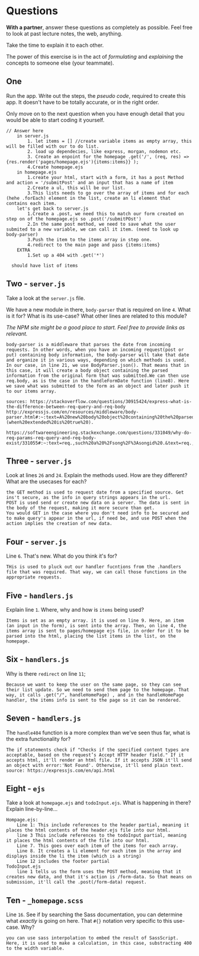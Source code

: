 # Questions

**With a partner**, answer these questions as completely as possible. Feel free to look at past lecture notes, the web, anything.

Take the time to explain it to each other.

The power of this exercise is in the act of _formulating_ and _explaining_ the concepts to someone else (your teammate).

## One

Run the app. Write out the steps, the _pseudo code_, required to create this app. It doesn't have to be totally accurate, or in the right order.

Only move on to the next question when you have enough detail that you would be able to start coding it yourself.

```
// Answer here
    in server.js
        1. let items = [] //create variable items as empty array, this will be filled with our to do list.
        2. load up dependecies, like express, morgan, nodemon etc.
        3. Create an enpoint for the homepage .get('/', (req, res) =>{res.render('pages/homepage.ejs'){items:items}} );
        4.Create homepage.ejs
    in homepage.ejs
        1.create your html, start with a form, it has a post Method and action = '/submitPost' and an input that has a name of item
        2.Create a ul, this will be our list.
        3.This lists needs to go over the array of items and for each (hehe .forEach) element in the list, create an li element that contains each item.
    let's get back to server.js
        1.Create a .post, we need this to match our form created on step on of the homepage.ejs so .post('/submitPOst')
        2.In the same post method, we need to save what the user submited to a new variable, we can call it item. (need to look up body-parser)
        3.Push the item to the items array in step one.
        4.redirect to the main page and pass {items:items}
    EXTRA
        1.Set up a 404 with .get('*')

  should have list of items
```

## Two - `server.js`

Take a look at the `server.js` file.

We have a new module in there, `body-parser` that is required on line `4`. What is it for? What is its use-case? What other lines are related to this module?

_The NPM site might be a good place to start. Feel free to provide links as relevant._

```
body-parser is a middleware that parses the date from incoming requests. In other words, when you have an incoming request(post or put) containing body information, the body-parser will take that date and organize it in various ways, depending on which methods is used. In our case, in line 21, we use BodyParser.json(). That means that in this case, it will create a body object containing the parsed information from the original form that was submitted.We can then use req.body, as is the case in the handleFormDate function (line8). Here we save what was submitted to the form as an object and later push it to our items array.

sources: https://stackoverflow.com/questions/30915424/express-what-is-the-difference-between-req-query-and-req-body
http://expressjs.com/en/resources/middleware/body-parser.html#:~:text=A%20new%20body%20object%20containing%20the%20parsed%20data%20is%20populated,(when%20extended%20is%20true%20).

https://softwareengineering.stackexchange.com/questions/331049/why-do-req-params-req-query-and-req-body-exist/331055#:~:text=req.,such%20a%20%2Fsong%2F%3Asongid%20.&text=req.,properties%20of%20the%20body%20tag.

```

## Three - `server.js`

Look at lines `26` and `24`. Explain the methods used. How are they different? What are the usecases for each?

```
the GET method is used to request date from a specified source. Get ins't secure, as the info in query strings appears in the url.
POST is used send or create new data on a server. The data is sent in the body of the request, making it more secure than get.
You would GET in the case where you don't need info to be secured and to make query's appear in the url, if need be, and use POST when the action implies the creation of new data.

```

## Four - `server.js`

Line `6`. That's new. What do you think it's for?

```
THis is used to pluck out our handler fucntions from the .handlers file that was required. That way, we can call those functions in the appropriate requests.

```

## Five - `handlers.js`

Explain line `1`. Where, why and how is `items` being used?

```
Items is set as an empty array. it is used on line 9. Here, an item (an input in the form), is sent into the array. Then, on line 4, the items array is sent to pages/homepage ejs file, in order for it to be parsed into the html, placing the list items in the list, on the homepage.

```

## Six - `handlers.js`

Why is there `redirect` on line `11`;

```
Because we want to keep the user on the same page, so they can see their list update. So we need to send them page to the homepage. That way, it calls .get("/", handleHomePage) , and in the handleHomePage handler, the items info is sent to the page so it can be rendered.

```

## Seven - `handlers.js`

The `handle404` function is a more complex than we've seen thus far, what is the extra functionality for?

```
The if statements check if "Checks if the specified content types are acceptable, based on the request’s Accept HTTP header field." If it accepts html, it'll render an html file. If it accepts JSON it'll send an object with error:'Not Found'. Otherwise, it'll send plain text. source: https://expressjs.com/en/api.html
```

## Eight - `ejs`

Take a look at `homepage.ejs` and `todoInput.ejs`. What is happening in there? Explain line-by-line...

```
Hompage.ejs:
    Line 1: This include references to the header partial, meaning it places the html contents of the header.ejs file into our html.
    line 3 This include references to the todoInput partial, meaning it places the html contents of the file into our html.
    Line 7. This goes over each item of the items for each array.
    Line 8. It creates a li element for each item in the array and displays inside the li the item (which is a string)
    Line 12 includes the footer partial
TodoInput.ejs
    line 1 tells us the form uses the POST method, meaning that it creates new data, and that it's action is /form-data. So that means on submission, it'll call the .post(/form-data) request.

```

## Ten - `_homepage.scss`

Line `16`. See if by searching the Sass documentation, you can determine what _exactly_ is going on here. That `#{}` notation very specific to this use-case. Why?

```
you can use sass interpolation to embed the result of SassScript. Here, it is used to make a calculation, in this case, substracting 400 to the width variable.

```
